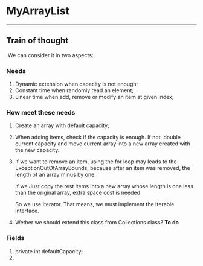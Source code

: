 





# MyArrayList #



---



## Train of thought ##

​		We can consider  it in two aspects:

### Needs ###

1. Dynamic extension when capacity is not enough;
2. Constant time when randomly read an element;
3. Linear time when add, remove or modify an item at given index;

### How  meet these needs ###

1. Create an array with default capacity;

2. When adding items, check if the capacity is enough. If not, double current capacity and move current array into a new array created with the new capacity.

3. If we want to remove an item, using the for loop may leads to the ExceptionOutOfArrayBounds, because after an item was removed, the length of an array minus by one. 

    If we Just copy the rest items into a new array whose length is one less than the original array, extra space cost is needed

    So we use Iterator. That means, we must implement the Iterable interface.

4. Wether we should extend this class from Collections class? **To do**

### Fields ###

1. private int defaultCapacity;
2. 


